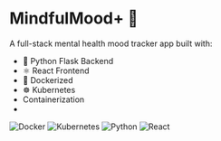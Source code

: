 # MindfulMood+ 🌟

A full-stack mental health mood tracker app built with:
- 🐍 Python Flask Backend
- ⚛️ React Frontend
- 🐳 Dockerized
- ☸️ Kubernetes
- Containerization
- 
![Docker](https://img.shields.io/badge/docker-ready-blue)
![Kubernetes](https://img.shields.io/badge/kubernetes-ready-blue)
![Python](https://img.shields.io/badge/python-3.9-yellow)
![React](https://img.shields.io/badge/react-frontend-blue)
